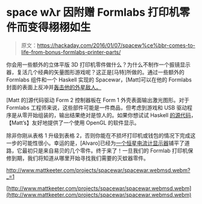 # space wλr 因附赠 Formlabs 打印机零件而变得栩栩如生

> 原文：<https://hackaday.com/2016/01/07/spacew%ce%bbr-comes-to-life-from-bonus-formlabs-printer-parts/>

你会用一些额外的立体平版 3D 打印机零件做什么？为什么不制作一个振镜显示器，复活几个经典的矢量图形游戏呢？这正是[马特]所做的。通过一些额外的 Formlabs 组件和一个 Haskell 实现的 Spacewar，[Matt]可以在他的 Formlabs 封面的表面上反冲并[轰击他的外星敌人。](http://www.mattkeeter.com/projects/spacewar/)

[Matt 的]源代码驱动 Form 2 控制器板在 Form 1 外壳表面输出激光图形。对于 Formlabs 工程师来说，这些部件可能是一件商品，但考虑到游戏和 USB 驱动程序是从零开始组装的，输出结果绝对是惊人的。如果你想试试 Haskell [的源代码](https://github.com/mkeeter/spacewar)，【Matt’s】友好地提供了一个使用 OpenGL 的软件显示。

除非你刚从表格 1 升级到表格 2，否则你能在不损坏打印机或钱包的情况下完成这一步的可能性很小。幸运的是，[Alvaro]已经为[一个恒星电流计显示器](https://hackaday.com/2015/08/25/building-an-automated-laser-turret-targeting-system/)铺平了道路，它最初只是来自易贝的几个零件。终于来了！一旦我们的 Formlab 打印机保修到期，我们将知道从哪里开始寻找我们需要的灭蚊器零件。

 <http://www.mattkeeter.com/projects/spacewar/spacewar.webmsd.webm?_=1>

[http://www.mattkeeter.com/projects/spacewar/spacewar.webmsd.webm](http://www.mattkeeter.com/projects/spacewar/spacewar.webmsd.webm)